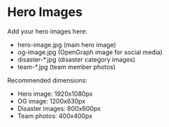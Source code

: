 # Hero Images

Add your hero images here:
- hero-image.jpg (main hero image)
- og-image.jpg (OpenGraph image for social media)
- disaster-*.jpg (disaster category images)
- team-*.jpg (team member photos)

Recommended dimensions:
- Hero image: 1920x1080px
- OG image: 1200x630px
- Disaster images: 800x600px
- Team photos: 400x400px
